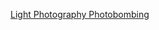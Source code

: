 ---
layout: post
wordpress_id: 709
wordpress_url: http://noesbueno.com/archives/709
date: '2010-07-08 19:00:25 -0500'
date_gmt: '2010-07-09 00:00:25 -0500'
body: |
  <p><a href="http://www.thehighdefinite.com/2010/07/light-photography-photobombing/">Light Photography Photobombing</a></p>
---